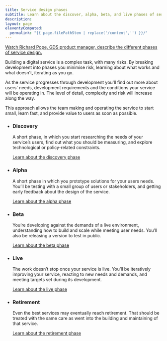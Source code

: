 ```yaml
---
title: Service design phases
subtitle: Learn about the discover, alpha, beta, and live phases of service design
description:
layout: page
eleventyComputed:
  permalink: "{{ page.filePathStem | replace('/content','') }}/"
---
```


[Watch Richard Pope, GDS product manager, describe the different phases of service design.](https://www.youtube.com/watch?v=_cyI7DMhgYc)

Building a digital service is a complex task, with many risks. By breaking development into phases you minimise risk, learning about what works and what doesn't, iterating as you go.

As the service progresses through development you'll find out more about users' needs, development requirements and the conditions your service will be operating in. The level of detail, complexity and risk will increase along the way.

This approach allows the team making and operating the service to start small, learn fast, and provide value to users as soon as possible.

<!-- markdownlint-disable MD033 -->

<div class="timeline">
  <div class="inner">
    <div class="service-life">
      <ul class="phases-list">
        <li class="discovery">
          <h3>Discovery</h3>
          <p>A short phase, in which you start researching the needs of your service’s users, find out what you should be measuring, and explore technological or policy-related constraints.</p>
          <p><a href="/version-1/guides/discovery-phase/">Learn about the discovery phase</a></p>
        </li>
        <li class="alpha">
          <h3>Alpha</h3>
          <p>A short phase in which you prototype solutions for your users needs. You’ll be testing with a small group of users or stakeholders, and getting early feedback about the design of the service.</p>
          <p><a href="/version-1/guides/alpha-phase/">Learn about the alpha phase</a></p>
        </li>
        <li class="beta">
          <h3>Beta</h3>
          <p>You’re developing against the demands of a live environment, understanding how to build and scale while meeting user needs. You’ll also be releasing a version to test in public.</p>
          <p><a href="/version-1/guides/beta-phase/">Learn about the beta phase</a></p>
        </li>
        <li class="live">
          <h3>Live</h3>
          <p>The work doesn’t stop once your service is live. You’ll be iteratively improving your service, reacting to new needs and demands, and meeting targets set during its development.</p>
          <p><a href="/version-1/guides/live-phase/">Learn about the live phase</a></p>
        </li>
        <li class="retirement">
          <h3>Retirement</h3>
          <p>Even the best services may eventually reach retirement. That should be treated with the same care as went into the building and maintaining of that service.</p>
          <p><a href="/version-1/guides/retirement-phase/">Learn about the retirement phase</a></p>
        </li>
      </ul>
    </div>
  </div>
</div>

<!-- markdownlint-enable MD033 -->
